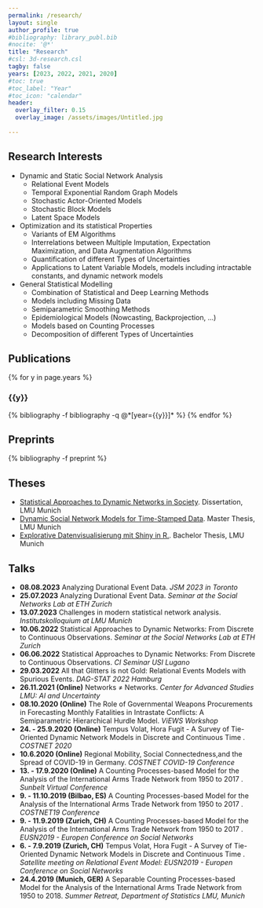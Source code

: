 ```yaml
---
permalink: /research/
layout: single
author_profile: true
#bibliography: library_publ.bib  
#nocite: '@*'
title: "Research"
#csl: 3d-research.csl
tagby: false
years: [2023, 2022, 2021, 2020]
#toc: true
#toc_label: "Year"
#toc_icon: "calendar"
header:
  overlay_filter: 0.15
  overlay_image: /assets/images/Untitled.jpg
  
---
```


Research Interests
---------------

+ Dynamic and Static Social Network Analysis 
  + Relational Event Models
  + Temporal Exponential Random Graph Models 
  + Stochastic Actor-Oriented Models
  + Stochastic Block Models 
  + Latent Space Models 
+ Optimization and its statistical Properties
  + Variants of EM Algorithms 
  + Interrelations between Multiple Imputation, Expectation Maximization, and Data Augmentation Algorithms 
  + Quantification of different Types of Uncertainties    
  + Applications to Latent Variable Models, models including intractable constants, and dynamic network models 
+ General Statistical Modelling 
  + Combination of Statistical and Deep Learning Methods
  + Models including Missing Data
  + Semiparametric Smoothing Methods 
  + Epidemiological Models (Nowcasting, Backprojection, ...)  
  + Models based on Counting Processes
  + Decomposition of different Types of Uncertainties  
  

Publications
---------------

{% for y in page.years %}
  <h3  id="{{y}}" class="pubyear">{{y}}</h3>
  {% bibliography -f bibliography -q @*[year={{y}}]* %}
{% endfor %}

Preprints
---------------

{% bibliography -f preprint %}

Theses
---------------
+ [Statistical Approaches to Dynamic Networks in Society](https://edoc.ub.uni-muenchen.de/30395/). Dissertation, LMU Munich
+ [Dynamic Social Network Models for Time-Stamped Data](https://epub.ub.uni-muenchen.de/60292/). Master Thesis, LMU Munich
+ [Explorative Datenvisualisierung mit Shiny in R.](https://epub.ub.uni-muenchen.de/29575/). Bachelor Thesis, LMU Munich


Talks
---------------

+ __08.08.2023__ Analyzing Durational Event Data. *JSM 2023 in Toronto*
+ __25.07.2023__ Analyzing Durational Event Data. *Seminar at the Social Networks Lab at ETH Zurich*
+ __13.07.2023__ Challenges in modern statistical network analysis. *Institutskolloquium at LMU Munich*
+ __10.06.2022__ Statistical Approaches to Dynamic Networks: From Discrete to Continuous Observations. *Seminar at the Social Networks Lab at ETH Zurich*
+ __06.06.2022__ Statistical Approaches to Dynamic Networks: From Discrete to Continuous Observations. *CI Seminar USI Lugano*
+ __29.03.2022__ All that Glitters is not Gold: Relational Events Models with Spurious Events. *DAG-STAT 2022 Hamburg*
+ __26.11.2021 (Online)__ Networks $\neq$ Networks. *Center for Advanced Studies LMU: AI and Uncertainty*
+ __08.10.2020 (Online)__ The Role of Governmental Weapons Procurements in Forecasting Monthly Fatalities in Intrastate Conflicts: A Semiparametric Hierarchical Hurdle Model. *ViEWS Workshop*
+ __24. - 25.9.2020 (Online)__ Tempus Volat, Hora Fugit - A Survey of Tie-Oriented Dynamic Network Models in Discrete and Continuous Time
. *COSTNET 2020*
+ __10.6.2020 (Online)__ Regional Mobility, Social Connectedness,and the Spread of COVID-19 in Germany. *COSTNET COVID-19 Conference*
+ __13. - 17.9.2020 (Online)__ A Counting Processes-based Model for the Analysis of the International Arms Trade Network from 1950 to 2017
. *Sunbelt Virtual Conference*
+ __9. - 11.10.2019 (Bilbao, ES)__ A Counting Processes-based Model for the Analysis of the International Arms Trade Network from 1950 to 2017
. *COSTNET19 Conference*
+ __9. - 11.9.2019 (Zurich, CH)__ A Counting Processes-based Model for the Analysis of the International Arms Trade Network from 1950 to 2017
. *EUSN2019 - Europen Conference on Social Networks*
+ __6. - 7.9.2019 (Zurich, CH)__ Tempus Volat, Hora Fugit - A Survey of Tie-Oriented Dynamic Network Models in Discrete and Continuous Time
. *Satellite meeting on Relational Event Model: EUSN2019 - Europen Conference on Social Networks*
+ __24.4.2019 (Munich, GER)__ A Separable Counting Processes-based Model for the Analysis of the International Arms Trade Network from 1950 to 2018. *Summer Retreat, Department of Statistics LMU, Munich*


